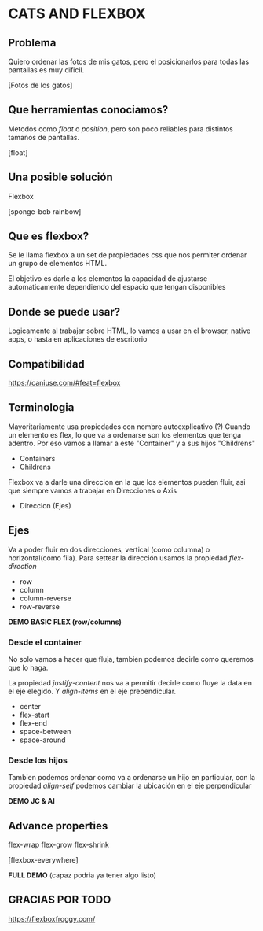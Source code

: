 # CATS AND FLEXBOX

## Problema

Quiero ordenar las fotos de mis gatos, pero el posicionarlos para todas las pantallas es muy dificil.

[Fotos de los gatos]

## Que herramientas conociamos?

Metodos como _float_ o _position_, pero son poco reliables para distintos tamaños de pantallas.

[float]

## Una posible solución

Flexbox

[sponge-bob rainbow]

## Que es flexbox?

Se le llama flexbox a un set de propiedades css que nos permiter ordenar un grupo de elementos HTML.

El objetivo es darle a los elementos la capacidad de ajustarse automaticamente dependiendo del espacio que tengan disponibles

## Donde se puede usar?

Logicamente al trabajar sobre HTML, lo vamos a usar en el browser, native apps, o hasta en aplicaciones de escritorio

## Compatibilidad

https://caniuse.com/#feat=flexbox

## Terminologia

Mayoritariamente usa propiedades con nombre autoexplicativo (?)
Cuando un elemento es flex, lo que va a ordenarse son los elementos que tenga adentro. Por eso vamos a llamar a este "Container" y a sus hijos "Childrens"

- Containers
- Childrens

Flexbox va a darle una direccion en la que los elementos pueden fluir, asi que siempre vamos a trabajar en Direcciones o Axis

- Direccion (Ejes)

## Ejes

Va a poder fluir en dos direcciones, vertical (como columna) o horizontal(como fila). Para settear la dirección usamos la propiedad _flex-direction_

- row
- column
- column-reverse
- row-reverse

**DEMO BASIC FLEX (row/columns)**

### Desde el container

No solo vamos a hacer que fluja, tambien podemos decirle como queremos que lo haga.

La propiedad _justify-content_ nos va a permitir decirle como fluye la data en el eje elegido. Y _align-items_ en el eje prependicular.

- center
- flex-start
- flex-end
- space-between
- space-around

### Desde los hijos

Tambien podemos ordenar como va a ordenarse un hijo en particular, con la propiedad _align-self_ podemos cambiar la ubicación en el eje perpendicular

**DEMO JC & AI**

## Advance properties

flex-wrap
flex-grow
flex-shrink

[flexbox-everywhere]

**FULL DEMO** (capaz podria ya tener algo listo)

## GRACIAS POR TODO

https://flexboxfroggy.com/
